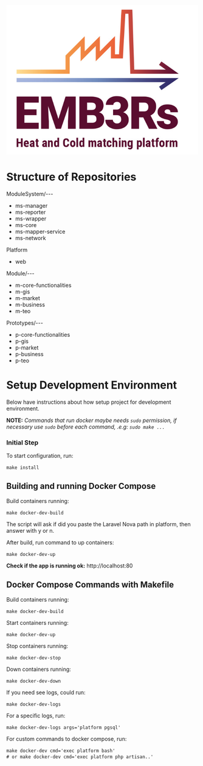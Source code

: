 
![](EMB3Rs-Logo.jpg?raw=true)


# Structure of Repositories

ModuleSystem/---
- ms-manager
- ms-reporter
- ms-wrapper
- ms-core
- ms-mapper-service
- ms-network

Platform
- web

Module/---
- m-core-functionalities
- m-gis
- m-market
- m-business
- m-teo

Prototypes/---
- p-core-functionalities
- p-gis
- p-market
- p-business
- p-teo  

# Setup Development Environment
Below have instructions about how setup project for development environment.

**NOTE:** *Commands that run docker maybe needs `sudo` permission, if necessary use `sudo` before each command, .e.g: `sudo make ...`*  

### Initial Step
To start configuration, run:
```shell
make install
```

## Building and running Docker Compose
Build containers running:
```shell
make docker-dev-build
```

The script will ask if did you paste the Laravel Nova path in platform, then answer with y or n.

After build, run command to up containers:
```shell
make docker-dev-up
```

**Check if the app is running ok:** http://localhost:80

## Docker Compose Commands with Makefile
Build containers running:
```shell
make docker-dev-build
```

Start containers running:
```shell
make docker-dev-up
```

Stop containers running:
```shell
make docker-dev-stop
```

Down containers running:
```shell
make docker-dev-down
```

If you need see logs, could run:
```shell
make docker-dev-logs
```

For a specific logs, run:
```shell
make docker-dev-logs args='platform pgsql'
```

For custom commands to docker compose, run:
```shell
make docker-dev cmd='exec platform bash'
# or make docker-dev cmd='exec platform php artisan..'
```
